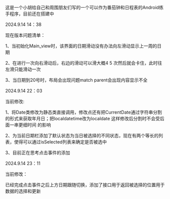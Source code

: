 这是一个小胡给自己和周围朋友们写的一个可以作为番茄钟和日程表的Android练手程序，目前还在搭建中

2024.9.14 14：38

现在版本问题清单：

1、当初始化Main_view时，该界面的日期滑动没有办法向左滑动显示上一周的日期

2、在进行一次向右滑动后，右边的滑动可以滑大概4 5 次然后就会卡住，此时往左滑只能滑动一次

3、当日期到20号时，布局会出现问题match parent会出现内容显示不全

2024.9.14 22：03

当前修改:

1、将Date类修改为静态类直接调用，修改点还有把CurrentDate通过字符串分割的形式来获取年月日；把localdatetime改为localdate 这样修改后分割时不会受后面一串更细时间 的影响

2、为当前日期栏添加了默认状态为当日被选择的不同状态，现在有两个等长的列表，使得可以通过isSelected列表来确定是否被选中

3、目前正在思考点击事件的添加

2024.9.14 23：11

当前修改：

已经完成点击事件之后上方日期跟随切换，添加了接口用于返回被选择的位置用于数据的选择和更新
